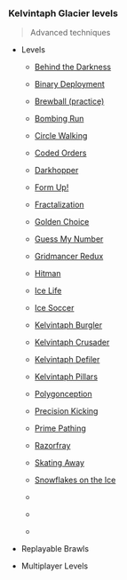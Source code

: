 ### Kelvintaph Glacier levels

> Advanced techniques

+ Levels
    + [Behind the Darkness](507-Behind_the_Darkness/)
    + [Binary Deployment](495-Binary_Deployment/)
    + [Brewball (practice)](487-Brewball/)
    + [Bombing Run](489-Bombing_Run/)
    + [Circle Walking](483-Circle_Walking/)
    + [Coded Orders](496-Coded_Orders/)
    + [Darkhopper](506-Darkhopper/)
    + [Form Up!](501-Form_Up!/)
    + [Fractalization](490-Fractalization/)
    + [Golden Choice](504-Golden_Choice/)
    + [Guess My Number](503-Guess_My_Number/)
    + [Gridmancer Redux](502-Gridmancer_Redux/)
    + [Hitman](505-Hitman/)
    + [Ice Life](488-Ice_Life/)
    + [Ice Soccer](486-Ice_Soccer/)
    + [Kelvintaph Burgler](498-Kelvintaph_Burgler/)
    + [Kelvintaph Crusader](497-Kelvintaph_Crusader/)
    + [Kelvintaph Defiler](499-Kelvintaph_Defiler/)
    + [Kelvintaph Pillars](494-Kelvintaph_Pillars/)
    + [Polygonception](493-Polygonception/)
    + [Precision Kicking](492-Precision_Kicking/)
    + [Prime Pathing](500-Prime_Pathing/)
    + [Razorfray](491-Razorfray/)
    + [Skating Away](484-Skating_Away/)
    + [Snowflakes on the Ice](485-Snowflakes_on_the_Ice/)

    + [](508-/)
    + [](509-/)
    + [](510-/)

+ Replayable Brawls

+ Multiplayer Levels
